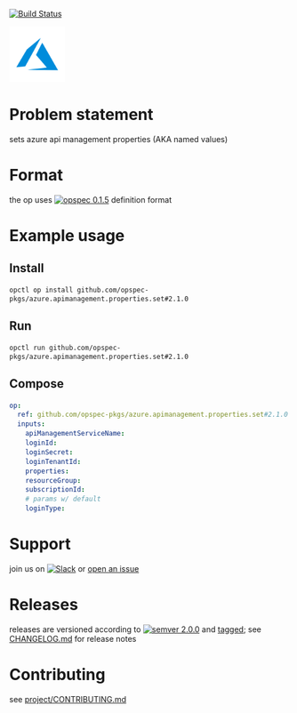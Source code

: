 [![Build Status](https://travis-ci.org/opspec-pkgs/azure.apimanagement.properties.set.svg?branch=master)](https://travis-ci.org/opspec-pkgs/azure.apimanagement.properties.set)

<img src="icon.svg" alt="icon" height="100px">

# Problem statement

sets azure api management properties (AKA named values)

# Format

the op uses [![opspec 0.1.5](https://img.shields.io/badge/opspec-0.1.5-brightgreen.svg?colorA=6b6b6b&colorB=fc16be)](https://opspec.io/0.1.5) definition format

# Example usage

## Install

```shell
opctl op install github.com/opspec-pkgs/azure.apimanagement.properties.set#2.1.0
```

## Run

```
opctl run github.com/opspec-pkgs/azure.apimanagement.properties.set#2.1.0
```

## Compose

```yaml
op:
  ref: github.com/opspec-pkgs/azure.apimanagement.properties.set#2.1.0
  inputs:
    apiManagementServiceName:
    loginId:
    loginSecret:
    loginTenantId:
    properties:
    resourceGroup:
    subscriptionId:
    # params w/ default
    loginType:
```

# Support

join us on
[![Slack](https://opctl-slackin.herokuapp.com/badge.svg)](https://opctl-slackin.herokuapp.com/)
or
[open an issue](https://github.com/opspec-pkgs/azure.apimanagement.properties.set/issues)

# Releases

releases are versioned according to
[![semver 2.0.0](https://img.shields.io/badge/semver-2.0.0-brightgreen.svg)](http://semver.org/spec/v2.0.0.html)
and [tagged](https://git-scm.com/book/en/v2/Git-Basics-Tagging); see
[CHANGELOG.md](CHANGELOG.md) for release notes

# Contributing

see
[project/CONTRIBUTING.md](https://github.com/opspec-pkgs/project/blob/master/CONTRIBUTING.md)
